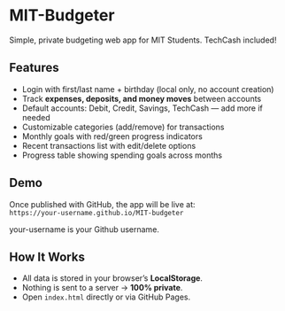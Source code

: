 # MIT-Budgeter
Simple, private budgeting web app for MIT Students. TechCash included!

## Features
- Login with first/last name + birthday (local only, no account creation)
- Track **expenses, deposits, and money moves** between accounts
- Default accounts: Debit, Credit, Savings, TechCash — add more if needed
- Customizable categories (add/remove) for transactions
- Monthly goals with red/green progress indicators
- Recent transactions list with edit/delete options
- Progress table showing spending goals across months

## Demo
Once published with GitHub, the app will be live at:  
`https://your-username.github.io/MIT-budgeter`

your-username is your Github username.

## How It Works
- All data is stored in your browser’s **LocalStorage**.
- Nothing is sent to a server → **100% private**.
- Open `index.html` directly or via GitHub Pages.
